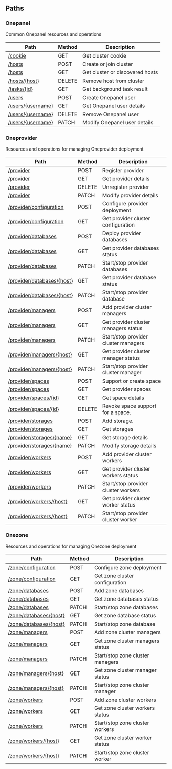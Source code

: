 
<a name="paths"></a>
## Paths

<a name="onepanel_resource"></a>
### Onepanel
Common Onepanel resources and operations


|Path|Method|Description|
|---|---|---|
|[/cookie](operations/get_cluster_cookie.md)|GET|Get cluster cookie|
|[/hosts](operations/create_cluster.md)|POST|Create or join cluster|
|[/hosts](operations/get_cluster_hosts.md)|GET|Get cluster or discovered hosts|
|[/hosts/{host}](operations/remove_cluster_host.md)|DELETE|Remove host from cluster|
|[/tasks/{id}](operations/get_task_status.md)|GET|Get background task result|
|[/users](operations/add_user.md)|POST|Create Onepanel user|
|[/users/{username}](operations/get_user.md)|GET|Get Onepanel user details|
|[/users/{username}](operations/remove_user.md)|DELETE|Remove Onepanel user|
|[/users/{username}](operations/modify_user.md)|PATCH|Modify Onepanel user details|


<a name="oneprovider_resource"></a>
### Oneprovider
Resources and operations for managing Oneprovider deployment


|Path|Method|Description|
|---|---|---|
|[/provider](operations/add_provider.md)|POST|Register provider|
|[/provider](operations/get_provider.md)|GET|Get provider details|
|[/provider](operations/remove_provider.md)|DELETE|Unregister provider|
|[/provider](operations/modify_provider.md)|PATCH|Modify provider details|
|[/provider/configuration](operations/configure_provider.md)|POST|Configure provider deployment|
|[/provider/configuration](operations/get_provider_configuration.md)|GET|Get provider cluster configuration|
|[/provider/databases](operations/add_provider_databases.md)|POST|Deploy provider databases|
|[/provider/databases](operations/get_provider_databases_status.md)|GET|Get provider databases status|
|[/provider/databases](operations/start_stop_provider_databases.md)|PATCH|Start/stop provider databases|
|[/provider/databases/{host}](operations/get_provider_database_status.md)|GET|Get provider database status|
|[/provider/databases/{host}](operations/start_stop_provider_database.md)|PATCH|Start/stop provider database|
|[/provider/managers](operations/add_provider_managers.md)|POST|Add provider cluster managers|
|[/provider/managers](operations/get_provider_managers_status.md)|GET|Get provider cluster managers status|
|[/provider/managers](operations/start_stop_provider_managers.md)|PATCH|Start/stop provider cluster managers|
|[/provider/managers/{host}](operations/get_provider_manager_status.md)|GET|Get provider cluster manager status|
|[/provider/managers/{host}](operations/start_stop_provider_manager.md)|PATCH|Start/stop provider cluster manager|
|[/provider/spaces](operations/support_space.md)|POST|Support or create space|
|[/provider/spaces](operations/get_provider_spaces.md)|GET|Get provider spaces|
|[/provider/spaces/{id}](operations/get_space_details.md)|GET|Get space details|
|[/provider/spaces/{id}](operations/revoke_space_support.md)|DELETE|Revoke space support for a space.|
|[/provider/storages](operations/add_storage.md)|POST|Add storage.|
|[/provider/storages](operations/get_storages.md)|GET|Get storages|
|[/provider/storages/{name}](operations/get_storage_details.md)|GET|Get storage details|
|[/provider/storages/{name}](operations/modify_storage.md)|PATCH|Modify storage details|
|[/provider/workers](operations/add_provider_workers.md)|POST|Add provider cluster workers|
|[/provider/workers](operations/get_provider_workers_status.md)|GET|Get provider cluster workers status|
|[/provider/workers](operations/start_stop_provider_workers.md)|PATCH|Start/stop provider cluster workers|
|[/provider/workers/{host}](operations/get_provider_worker_status.md)|GET|Get provider cluster worker status|
|[/provider/workers/{host}](operations/start_stop_provider_worker.md)|PATCH|Start/stop provider cluster worker|


<a name="onezone_resource"></a>
### Onezone
Resources and operations for managing Onezone deployment


|Path|Method|Description|
|---|---|---|
|[/zone/configuration](operations/configure_zone.md)|POST|Configure zone deployment|
|[/zone/configuration](operations/get_zone_configuration.md)|GET|Get zone cluster configuration|
|[/zone/databases](operations/add_zone_databases.md)|POST|Add zone databases|
|[/zone/databases](operations/get_zone_databases_status.md)|GET|Get zone databases status|
|[/zone/databases](operations/start_stop_zone_databases.md)|PATCH|Start/stop zone databases|
|[/zone/databases/{host}](operations/get_zone_database_status.md)|GET|Get zone database status|
|[/zone/databases/{host}](operations/start_stop_zone_databases_host.md)|PATCH|Start/stop zone database|
|[/zone/managers](operations/add_zone_managers.md)|POST|Add zone cluster managers|
|[/zone/managers](operations/get_zone_managers_status.md)|GET|Get zone cluster managers status|
|[/zone/managers](operations/start_stop_zone_managers.md)|PATCH|Start/stop zone cluster managers|
|[/zone/managers/{host}](operations/get_zone_manager_status.md)|GET|Get zone cluster manager status|
|[/zone/managers/{host}](operations/start_stop_zone_manager.md)|PATCH|Start/stop zone cluster manager|
|[/zone/workers](operations/add_zone_workers.md)|POST|Add zone cluster workers|
|[/zone/workers](operations/get_zone_workers_status.md)|GET|Get zone cluster workers status|
|[/zone/workers](operations/start_stop_zone_workers.md)|PATCH|Start/stop zone cluster workers|
|[/zone/workers/{host}](operations/get_zone_worker_status.md)|GET|Get zone cluster worker status|
|[/zone/workers/{host}](operations/start_stop_zone_worker.md)|PATCH|Start/stop zone cluster worker|



